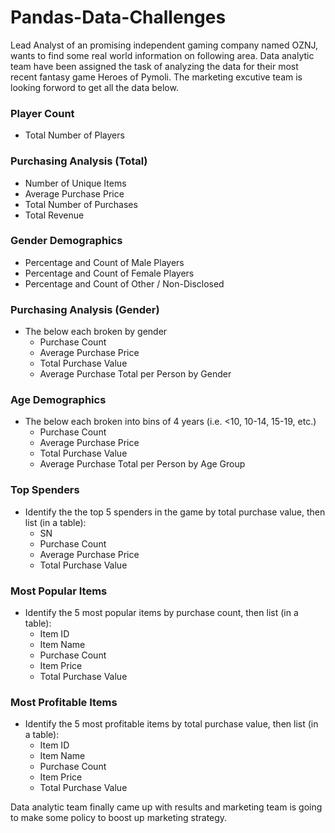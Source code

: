 # Pandas-Data-Challenges
Lead Analyst of an promising independent gaming company named OZNJ, wants to find some real world information on following area. Data analytic team have been assigned the task of analyzing the data for their most recent fantasy game Heroes of Pymoli. The marketing excutive team is looking forword to get all the data below.
### Player Count
* Total Number of Players
### Purchasing Analysis (Total)
* Number of Unique Items
* Average Purchase Price
* Total Number of Purchases
* Total Revenue
### Gender Demographics
* Percentage and Count of Male Players
* Percentage and Count of Female Players
* Percentage and Count of Other / Non-Disclosed
### Purchasing Analysis (Gender)
- The below each broken by gender
  - Purchase Count
  - Average Purchase Price
  - Total Purchase Value
  - Average Purchase Total per Person by Gender
### Age Demographics
* The below each broken into bins of 4 years (i.e. <10, 10-14, 15-19, etc.)
  * Purchase Count
  * Average Purchase Price
  * Total Purchase Value
  * Average Purchase Total per Person by Age Group
### Top Spenders
- Identify the the top 5 spenders in the game by total purchase value, then list (in a table):
  - SN
  - Purchase Count
  - Average Purchase Price
  - Total Purchase Value
### Most Popular Items
- Identify the 5 most popular items by purchase count, then list (in a table):
  - Item ID
  - Item Name
  - Purchase Count
  - Item Price
  - Total Purchase Value
### Most Profitable Items
- Identify the 5 most profitable items by total purchase value, then list (in a table):
  - Item ID
  - Item Name
  - Purchase Count
  - Item Price
  - Total Purchase Value
 
 Data analytic team finally came up with results and marketing team is going to make some policy to boost up marketing strategy.
